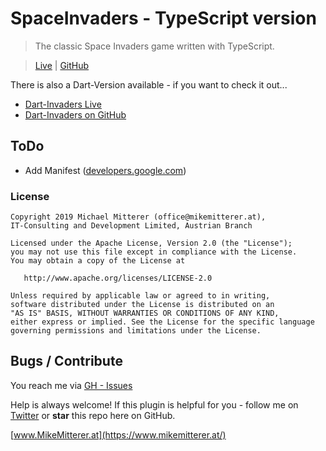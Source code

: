 # SpaceInvaders - TypeScript version

> The classic Space Invaders game written with TypeScript.

> [Live](http://ts-spaceinvaders.example.mikemitterer.at) | [GitHub](https://github.com/MikeMitterer/ts-spaceinvaders)

There is also a Dart-Version available - if you want to check it out...

-   [Dart-Invaders Live](http://spaceinvaders.mikemitterer.at/)
-   [Dart-Invaders on GitHub](https://github.com/MikeMitterer/dart-space-invaders)

## ToDo

-   Add Manifest ([developers.google.com](https://developers.google.com/web/fundamentals/native-hardware/fullscreen/))

### License

    Copyright 2019 Michael Mitterer (office@mikemitterer.at),
    IT-Consulting and Development Limited, Austrian Branch

    Licensed under the Apache License, Version 2.0 (the "License");
    you may not use this file except in compliance with the License.
    You may obtain a copy of the License at

       http://www.apache.org/licenses/LICENSE-2.0

    Unless required by applicable law or agreed to in writing,
    software distributed under the License is distributed on an
    "AS IS" BASIS, WITHOUT WARRANTIES OR CONDITIONS OF ANY KIND,
    either express or implied. See the License for the specific language
    governing permissions and limitations under the License.

## Bugs / Contribute

You reach me via [GH - Issues](https://github.com/MikeMitterer/ts-spaceinvaders/issues)

Help is always welcome!
If this plugin is helpful for you - follow me on [Twitter](https://twitter.com/MikeMitterer)
or **star** this repo here on GitHub.

[www.MikeMitterer.at](https://www.mikemitterer.at/)
